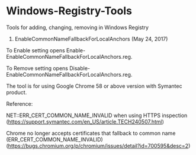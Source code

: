 # Windows-Registry-Tools
Tools for adding, changing, removing in Windows Registry 

1. EnableCommonNameFallbackForLocalAnchors (May 24, 2017)

To Enable setting opens Enable-EnableCommonNameFallbackForLocalAnchors.reg.

To Remove setting opens Disable-EnableCommonNameFallbackForLocalAnchors.reg.

The tool is for using Google Chrome 58 or above version with Symantec product. 

Reference: 

NET::ERR_CERT_COMMON_NAME_INVALID when using HTTPS inspection (https://support.symantec.com/en_US/article.TECH240507.html)

Chrome no longer accepts certificates that fallback to common name (ERR_CERT_COMMON_NAME_INVALID)	 (https://bugs.chromium.org/p/chromium/issues/detail?id=700595&desc=2)

